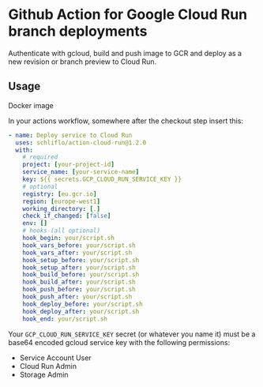 # Github Action for Google Cloud Run branch deployments

Authenticate with gcloud, build and push image to GCR and deploy as a new revision or branch preview to Cloud Run.

## Usage

Docker image

In your actions workflow, somewhere after the checkout step insert this:

```yaml
- name: Deploy service to Cloud Run
  uses: schliflo/action-cloud-run@1.2.0
  with:
    # required
    project: [your-project-id]
    service_name: [your-service-name]
    key: ${{ secrets.GCP_CLOUD_RUN_SERVICE_KEY }}
    # optional
    registry: [eu.gcr.io]
    region: [europe-west1]
    working_directory: [.]
    check_if_changed: [false]
    env: []
    # hooks (all optional)
    hook_begin: your/script.sh
    hook_vars_before: your/script.sh
    hook_vars_after: your/script.sh
    hook_setup_before: your/script.sh
    hook_setup_after: your/script.sh
    hook_build_before: your/script.sh
    hook_build_after: your/script.sh
    hook_push_before: your/script.sh
    hook_push_after: your/script.sh
    hook_deploy_before: your/script.sh
    hook_deploy_after: your/script.sh
    hook_end: your/script.sh
```

Your `GCP_CLOUD_RUN_SERVICE_KEY` secret (or whatever you name it) must be a base64 encoded
gcloud service key with the following permissions:

- Service Account User
- Cloud Run Admin
- Storage Admin
